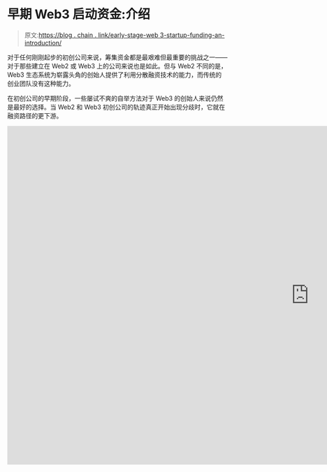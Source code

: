 # 早期 Web3 启动资金:介绍

> 原文:[https://blog . chain . link/early-stage-web 3-startup-funding-an-introduction/](https://blog.chain.link/early-stage-web3-startup-funding-an-introduction/)

对于任何刚刚起步的初创公司来说，筹集资金都是最艰难但最重要的挑战之一——对于那些建立在 Web2 或 Web3 上的公司来说也是如此。但与 Web2 不同的是，Web3 生态系统为崭露头角的创始人提供了利用分散融资技术的能力，而传统的创业团队没有这种能力。

在初创公司的早期阶段，一些屡试不爽的自举方法对于 Web3 的创始人来说仍然是最好的选择。当 Web2 和 Web3 初创公司的轨迹真正开始出现分歧时，它就在融资路径的更下游。

<iframe title="Early-Stage Web3 Startup Funding  | Startup with Chainlink" width="1380" height="776" src="https://www.youtube.com/embed/-1n4e2wh13I?feature=oembed" frameborder="0" allow="accelerometer; autoplay; clipboard-write; encrypted-media; gyroscope; picture-in-picture" allowfullscreen=""></div> <h3><span style="font-weight: 400;">在本帖中，我们将讨论以下主题以及它们如何应用于 Web3 创业:</span></h3> <ul> <li aria-level="1">创业公司生命周期的早期阶段</li> <li aria-level="1">启动过程和种子前资金的来源</li> <li aria-level="1">如何准备和专业投资人一起筹资</li> <li aria-level="1">Web3 领域特有的种子资金来源</li> </ul> <h2>创业公司生命周期的早期阶段</h2> <p>传统上，种子阶段被视为创业公司筹资旅程的第一站。然而，一些投资者认为种子阶段是一个“<a href="https://hackernoon.com/the-seed-stage-is-now-the-seed-gradient-d0e5fa65698e"><span style="font-weight: 400;"/></a><span style="font-weight: 400;">”的梯度，而不是一个独特的阶段。早期投资者帕鲁尔·辛格这样分解梯度:</span></p> <figure id="attachment_4000" aria-describedby="caption-attachment-4000" style="width: 4000px" class="wp-caption aligncenter"><img decoding="async" loading="lazy" class="size-full wp-image-4000" src="../Images/759af152b9d1483dfa99622b1bc42e2a.png" alt="A table depicting the seed funding gradient for early-stage startups" width="4000" height="2250" srcset="https://blog.chain.link/wp-content/uploads/2022/06/The-Seed-Gradient-Diagram_V2.png 4000w, https://blog.chain.link/wp-content/uploads/2022/06/The-Seed-Gradient-Diagram_V2-300x169.png 300w, https://blog.chain.link/wp-content/uploads/2022/06/The-Seed-Gradient-Diagram_V2-1024x576.png 1024w, https://blog.chain.link/wp-content/uploads/2022/06/The-Seed-Gradient-Diagram_V2-768x432.png 768w, https://blog.chain.link/wp-content/uploads/2022/06/The-Seed-Gradient-Diagram_V2-1536x864.png 1536w, https://blog.chain.link/wp-content/uploads/2022/06/The-Seed-Gradient-Diagram_V2-2048x1152.png 2048w, https://blog.chain.link/wp-content/uploads/2022/06/The-Seed-Gradient-Diagram_V2-640x360.png 640w, https://blog.chain.link/wp-content/uploads/2022/06/The-Seed-Gradient-Diagram_V2-298x167.png 298w, https://blog.chain.link/wp-content/uploads/2022/06/The-Seed-Gradient-Diagram_V2-24x14.png 24w, https://blog.chain.link/wp-content/uploads/2022/06/The-Seed-Gradient-Diagram_V2-36x20.png 36w, https://blog.chain.link/wp-content/uploads/2022/06/The-Seed-Gradient-Diagram_V2-48x27.png 48w" sizes="(max-width: 4000px) 100vw, 4000px" data-original-src="https://blog.chain.link/wp-content/uploads/2022/06/The-Seed-Gradient-Diagram_V2.png"/><figcaption id="caption-attachment-4000" class="wp-caption-text">The early-stage round sizes for Web3 projects are also getting larger, dwarfing the round sizes proposed in Singh’s original seed gradient from 2018.</figcaption></figure> <p><span style="font-weight: 400;">根据 2021 年福布斯文章</span> <span style="font-weight: 400;">中的一篇</span> <a href="https://www.forbes.com/sites/rahulrai/2022/01/02/an-overview-of-web3-venture-capital-activity-in-2021/?sh=5aef2d661f16"> <span style="font-weight: 400;">报道，平均种子融资从 2020 年的 150 万美元上升到 2021 年的 330 万美元。甚至在种子期之前，一些网络 3 公司正在筹集大约 300 万美元的资金。</span></a></p> <p><span style="font-weight: 400;">尽管对这个领域很感兴趣，但 Web3 初创公司的融资仍然是一个充满挑战的过程，与更传统的初创公司相比，这些资金的来源也有所不同。</span></p> <p>为了理解这些差异，让我们更详细地看看早期筹资阶段。</p> <h2>【Web3 初创公司的种子前期资金来源</h2> <p>在种子期之前，大多数创始人只是充实他们的想法，建立一个原型。许多人将这一阶段称为“自举”而非筹资。</p> <p>为了启动他们的初创公司，创始人可能会使用不需要放弃公司股权的资源，如赠款或贷款。或者，他们可以选择投资一些自己的钱，或者如果他们幸运的话，他们可能与愿意为他们提供早期资本的天使投资人有私人关系。</p> <p>然而，大多数创始人将不得不求助于他们个人网络之外的资源来开始创业。赠款是无偿资金的一个重要来源，在 Web3 生态系统中尤其受欢迎。</p> <h3><span style="font-weight: 400;">来自传统实体的赠款</span></h3> <p>许多来自公共和私营部门的传统组织都希望进入 Web3 领域，通过向有前途的初创公司提供资助来刺激创新。</p> <h5>其中的一些例子是:</h5> <ul> <li style="font-weight: 400;" aria-level="1"><span style="font-weight: 400;">欧盟委员会的</span> <a href="https://digital-strategy.ec.europa.eu/en/policies/blockchain-funding"> <span style="font-weight: 400;">地平线计划</span> </a> <span style="font-weight: 400;">，通过地平线 2020 提供 1.8 亿欧元的奖金和拨款。</span></li> <li style="font-weight: 400;" aria-level="1"><span style="font-weight: 400;">桑坦德银行的</span> <a href="https://www.santander.com/en/landing-pages/santander-x-global-challenge-blockchain-beyond#introduction"> <span style="font-weight: 400;">桑坦德 X 全球挑战赛</span> </a> <span style="font-weight: 400;">，从 12 万欧元的资金池中为区块链提供创业资助。</span></li> <li style="font-weight: 400;" aria-level="1"><span style="font-weight: 400;"/><a href="https://www.unicef.org/innovation/venturefund/funding-opportunity-blockchain-capacity-building"><span style="font-weight: 400;">联合国儿童基金会风险基金</span> </a> <span style="font-weight: 400;">，向有潜力造福人类的初创公司提供高达 10 万美元的无股权投资。</span></li> </ul> <h5>考虑</h5> <p>密切关注申请标准:这类资助通常有非常精确的要求，规定初创企业必须在特定的地区或行业运营。政府资助项目尤其倾向于将区块链技术用于社会公益。</p> <p>此外，许多传统的资助项目或补贴要求创始人分担一部分费用。例如，他们可能会提供开发原型成本的 70%的补贴，而创始人或团队预计会支付剩余的 30%。</p> <h3><span style="font-weight: 400;">来自 Web3 行业内部的资助</span></h3> <p>在 Web3 行业内部，越来越多的老牌公司正在寻求通过向使用他们特定技术的初创公司提供资助来构建他们的生态系统。对于那些基于某种区块链来管理生态系统的组织来说尤其如此，比如以太坊、卡尔达诺或索拉纳。来自大公司或项目的资助竞争可能会很激烈，所以另一个选择是看看更新的、新兴的区块链网络的资助项目。一旦你在一个链条上证明了你的概念，就更容易筹集资金扩展到其他链条上。</p> <h5>区块链专项拨款项目的例子:</h5> <ul> <li style="font-weight: 400;" aria-level="1"><span style="font-weight: 400;"/><b>以太坊</b><a href="https://esp.ethereum.foundation/">T5】生态系统支持计划 </a></li> <li style="font-weight: 400;" aria-level="1"><span style="font-weight: 400;"/><b>波尔卡多</b><a href="https://web3.foundation/">T5】web 3 基础 </a></li> <li style="font-weight: 400;" aria-level="1"><span style="font-weight: 400;"/><b>雪崩</b><a href="https://medium.com/avalancheavax/avalanche-foundation-launches-multiverse-an-up-to-290m-incentive-program-to-accelerate-growth-of-c815ac5692c7">T5】多元宇宙激励计划 </a></li> <li style="font-weight: 400;" aria-level="1"><span style="font-weight: 400;"/><b/><span style="font-weight: 400;">协议</span> <a href="https://near.org/grants/"> <span style="font-weight: 400;">拨款计划</span> </a></li> <li style="font-weight: 400;" aria-level="1"><span style="font-weight: 400;"/><b>Celo</b><span style="font-weight: 400;">基金会</span> <a href="https://celo.org/experience/grants#introduction"> <span style="font-weight: 400;">资助计划</span> </a></li> <li style="font-weight: 400;" aria-level="1"><span style="font-weight: 400;"/><b>和谐</b><a href="https://open.harmony.one/300m-on-bounties-grants-daos">T5】生态系统基金 </a></li> <li style="font-weight: 400;" aria-level="1"><span style="font-weight: 400;"/><b>链间基金会</b> <a href="https://interchain.io/"> <span style="font-weight: 400;">资助项目</span> </a></li> </ul> <p><span style="font-weight: 400;">有关类似资助项目的更全面列表，请参见</span><a href="https://www.blockchaingrants.org/"><span style="font-weight: 400;">【blockchaingrants.org】</span></a><span style="font-weight: 400;">。</span></p> <p>也有来自与任何特定区块链无关的 Web3 组织的资助，如基础设施公司和加密货币交易所。</p> <h5>更多区块链不可知论资助项目的例子:</h5> <ul> <li style="font-weight: 400;" aria-level="1"><span style="font-weight: 400;"/><a href="https://chain.link/community/grants"><span style="font-weight: 400;">Chainlink 社区资助计划</span> </a> <span style="font-weight: 400;">，为开发 Chainlink 生态系统工具或集成 chain link 技术的开发团队提供资助。</span></li> <li style="font-weight: 400;" aria-level="1"><span style="font-weight: 400;"> Filecoin 的</span> <a href="https://grants.filecoin.io/#learnmore"> <span style="font-weight: 400;">开发者资助计划</span> </a> <span style="font-weight: 400;">，旨在资助增强 Filecoin 实用性的新产品、业务和工具。</span></li> <li style="font-weight: 400;" aria-level="1"><span style="font-weight: 400;">北海巨妖的</span> <a href="https://www.kraken.com/en-us/features/grants"> <span style="font-weight: 400;">开发者资助计划</span> </a> <span style="font-weight: 400;">，该计划支持已建立的生态系统中的开发项目，如比特币和以太坊。</span></li> <li style="font-weight: 400;" aria-level="1"><span style="font-weight: 400;">比特币基地的</span> <a href="https://blog.coinbase.com/2022-developer-grants-call-for-applications-461ca9903122"> <span style="font-weight: 400;">开发者资助计划</span> </a> <span style="font-weight: 400;">支持致力于发展和维护加密生态系统的开发者</span></li> </ul> <h5>考虑</h5> <p>这些资助项目经常被申请人淹没，很快就停止接受新的申请。这就是为什么设置有针对性的谷歌提醒很重要，这样一旦有机会公布，你就会得到通知。</p> <p><span style="font-weight: 400;">此外，这些类型的资助旨在促进对特定技术生态系统的参与，因此你将被要求使用特定技术或解决可能不适合你的创业性质的特定用例。</span></p> <p>与一般的资助一样，提供的资金只够启动你的产品，你需要立即开始寻找资金来维持你的开发，直到原型阶段结束。</p> <h3><span style="font-weight: 400;"> Web3 孵化器、加速器和创始人社区</span></h3> <p>虽然从技术上来说，初创企业 <a href="https://www.investopedia.com/terms/i/incubatorfirm.asp"> <span style="font-weight: 400;">孵化器</span> </a> <span style="font-weight: 400;">和加速器并不总是资金来源，但它们通过提供培训、指导和工作空间来帮助初创企业。</span></p> <p>孵化器项目旨在从第一天起就帮助创业者，让他们掌握下一阶段融资所需的商业技能。如果你是一家区块链的初创公司，下一阶段可能不总是涉及传统的融资技术，所以选择一个专门针对 Web3 初创公司的孵化器很重要。</p> <h5><span style="font-weight: 400;">web 3 孵化器和创始人社区的例子:</span></h5> <ul> <li style="font-weight: 400;" aria-level="1"><a href="https://chainlinklabs.com/startup"> <span style="font-weight: 400;">用 Chainlink 启动</span> </a> <span style="font-weight: 400;">是由 Chainlink Labs 支持的一个创始人友好的 Web3 启动程序。“与 Chainlink 一起创业”让早期的区块链项目可以接触到全球创始人网络，并获得成功启动区块链项目所需的指导。</span></li> <li style="font-weight: 400;" aria-level="1"><span style="font-weight: 400;"/><a href="https://www.f10.global/program/klaytn"><span style="font-weight: 400;">克莱滕孵化项目</span> </a> <span style="font-weight: 400;">专注于在 DeFi、元宇宙、GameFi 和创造者经济中工作的创业公司。</span></li> <li style="font-weight: 400;" aria-level="1"><a href="https://www.r3.com/venture-development/%20P"><span style="font-weight: 400;">R3 venture development</span></a><span style="font-weight: 400;">是一家基金，帮助使用分布式账本技术从事企业(B2B)解决方案的首轮融资初创公司进行预播种。</span></li> <li style="font-weight: 400;" aria-level="1"><a href="https://dlab.vc/"><span style="font-weight: 400;">dlab venture</span></a><span style="font-weight: 400;">是一家由 SOSV 和 EMURGO(Cardano 的支持者)提供支持的孵化器，为全球各地的创始人提供种子前资金和资源，以开发和测试区块链支持的产品和服务</span> <span style="font-weight: 400;">。</span></li> <li style="font-weight: 400;" aria-level="1"><a href="https://www.orangedao.xyz/"> <span style="font-weight: 400;">橙道</span> </a> <span style="font-weight: 400;">是一个由 Y Combinator 校友组成的社区，为早期 Web3 创业公司</span> <span style="font-weight: 400;">提供资金。</span></li> </ul> <h5><span style="font-weight: 400;">web 3 加速器示例:</span></h5> <ul> <li style="font-weight: 400;" aria-level="1"><a href="https://alliance.xyz/"> <span style="font-weight: 400;">联盟道</span> </a> <span style="font-weight: 400;">是一个 Web3 加速器和方正社区。</span></li> <li style="font-weight: 400;" aria-level="1"><a href="https://outlierventures.io/base-camp/"> <span style="font-weight: 400;">离群创投的大本营</span> </a> <span style="font-weight: 400;">是一个开放的元宇宙创业加速器。</span></li> <li style="font-weight: 400;" aria-level="1"><a href="https://mesh.xyz/tachyon/"> <span style="font-weight: 400;">超光速粒子</span> </a> <span style="font-weight: 400;">是早期区块链和 Web 3.0 创业公司的加速器</span> <span style="font-weight: 400;">。</span></li> </ul> <p>许多更传统的加速器项目，如<a href="https://www.ycombinator.com/"><span style="font-weight: 400;">【Y Combinator】</span></a><span style="font-weight: 400;"/><a href="https://www.techstars.com/"><span style="font-weight: 400;">tech stars</span></a><span style="font-weight: 400;">和</span> <a href="https://www.antler.co/"> <span style="font-weight: 400;">【鹿角】</span> </a> <span style="font-weight: 400;">现在也在投资区块链的创业公司。</span></p> <p><span style="font-weight: 400;">面向创始人的资源如</span> <a href="https://incubatorlist.com/"> <span style="font-weight: 400;">孵化器列表</span> </a> <span style="font-weight: 400;">和</span> <a href="https://www.f6s.com/"> <span style="font-weight: 400;"> F6S </span> </a> <span style="font-weight: 400;">也提供全面的全球创业项目列表，包括那些专门关注</span> <a href="https://incubatorlist.com/top-blockchain-startup-accelerators-incubators-and-vcs/"> <span style="font-weight: 400;">区块链创业公司</span> </a> <span style="font-weight: 400;">的项目。</span></p> <p>虽然孵化器不是必需的，但对于缺乏创业经验或向投资者推销经验的创业者来说，它是非常值得推荐的。它们为一些挑战提供了重要的指导，例如撰写商业计划和导航特定于 Web3 行业的走向市场方法。</p> <h3><span style="font-weight: 400;"> Web3 众筹</span></h3> <p>众筹的概念已经存在了一段时间，但在 Web3 领域，由于使用了区块链技术，它的运作方式略有不同。例如， <a href="https://juicebox.money/"> <span style="font-weight: 400;"> Juicebox </span> </a> <span style="font-weight: 400;">，被称为“去中心化 Kickstarter”，是以太坊上由公共智能合约驱动的流行平台。它的目标是使 DAO 项目能够从更广泛的 Web3 社区筹集资金。根据 2021 年 12 月</span> <a href="https://www.kickstarter.com/articles/the-future-of-crowdfunding-creative-projectswhich%20they%20announced%20in%20December%202021"> <span style="font-weight: 400;">的公告</span> </a> <span style="font-weight: 400;">，Kickstarter 本身打算推出一个新的基于 Web3 的平台，这将有助于在 Celo 区块链上众筹创意项目。</span><a href="https://gitcoin.co/"><span style="font-weight: 400;">git coin</span></a><span style="font-weight: 400;">提供分散资助，帮助专注于开源开发的小项目和团队。像 Gitcoin 一样，</span><a href="https://dorahacks.io/)"><span style="font-weight: 400;">Dora hacks</span></a><span style="font-weight: 400;">提供持续的资金、资助、奖金和黑客马拉松，但更专注于亚洲市场。</span></p> <p>虽然这些新资源是自举过程的宝贵补充，但资金数额不足以维持长期的产品开发。创始人最终将需要筹集更多的资金，这样他们就有足够的跑道来打造他们的产品。</p> <h2>【Web3 初创公司的种子资金及其他</h2> <p>在这个阶段，融资是通过向某种机构实体或专业投资者出售公司股权来进行的，无论是加速器、天使投资者还是早期风险投资公司。</p> <p>然后，这种金融资本可以转化为生产资本，即从获得硬件、技术和人力资源中获得的净值。对于 Web3，这些人力资源可以是新员工或通过开发者拓展计划获得的签约贡献者。</p> <p><span style="font-weight: 400;">无论资本来源如何，所有的创业公司都需要满足一些基本的先决条件，才能开始种子资金筹集过程。首先，他们需要了解投资者在评估一家初创公司的潜力时，他们在寻找什么；其次，创始人需要明白他们自己对投资者的要求是什么。这第二点对于 Web3 的创始人来说尤其重要，因为许多投资者可能对 Web3 创业公司的潜力感到兴奋，但不适合指导他们的成长。</span></p> <h3>理解投资者希望在一个 Web3 初创企业中看到什么</h3> <p>传统风险投资者通常每年筛选数千个投资机会，并开发了一个决策框架，在开始正式评估流程之前，他们可以利用该框架快速预先筛选初创公司。一般来说，同样的标准可以适用于 Web3 初创公司，尽管在细节上会有所不同。</p> <p><span style="font-weight: 400;">下图举例说明了风险投资公司的交易流程，包括如何寻找机会以及在每个评估阶段用于筛选机会的标准。</span></p> <figure id="attachment_3998" aria-describedby="caption-attachment-3998" style="width: 4000px" class="wp-caption aligncenter"><img decoding="async" loading="lazy" class="wp-image-3998 size-full" src="../Images/8b3db332b5293ad65cc163b43124f334.png" alt="Diagram of an early-stage investment process and decision-making framework" width="4000" height="2251" srcset="https://blog.chain.link/wp-content/uploads/2022/06/Early-Stage-Investment-Process-and-Decision-Making-Framework-Diagram_V2.png 4000w, https://blog.chain.link/wp-content/uploads/2022/06/Early-Stage-Investment-Process-and-Decision-Making-Framework-Diagram_V2-300x169.png 300w, https://blog.chain.link/wp-content/uploads/2022/06/Early-Stage-Investment-Process-and-Decision-Making-Framework-Diagram_V2-1024x576.png 1024w, https://blog.chain.link/wp-content/uploads/2022/06/Early-Stage-Investment-Process-and-Decision-Making-Framework-Diagram_V2-768x432.png 768w, https://blog.chain.link/wp-content/uploads/2022/06/Early-Stage-Investment-Process-and-Decision-Making-Framework-Diagram_V2-1536x864.png 1536w, https://blog.chain.link/wp-content/uploads/2022/06/Early-Stage-Investment-Process-and-Decision-Making-Framework-Diagram_V2-2048x1153.png 2048w, https://blog.chain.link/wp-content/uploads/2022/06/Early-Stage-Investment-Process-and-Decision-Making-Framework-Diagram_V2-640x360.png 640w, https://blog.chain.link/wp-content/uploads/2022/06/Early-Stage-Investment-Process-and-Decision-Making-Framework-Diagram_V2-298x167.png 298w, https://blog.chain.link/wp-content/uploads/2022/06/Early-Stage-Investment-Process-and-Decision-Making-Framework-Diagram_V2-24x14.png 24w, https://blog.chain.link/wp-content/uploads/2022/06/Early-Stage-Investment-Process-and-Decision-Making-Framework-Diagram_V2-36x20.png 36w, https://blog.chain.link/wp-content/uploads/2022/06/Early-Stage-Investment-Process-and-Decision-Making-Framework-Diagram_V2-48x27.png 48w" sizes="(max-width: 4000px) 100vw, 4000px" data-original-src="https://blog.chain.link/wp-content/uploads/2022/06/Early-Stage-Investment-Process-and-Decision-Making-Framework-Diagram_V2.png"/><figcaption id="caption-attachment-3998" class="wp-caption-text">This decision-making framework filtered out 83% of opportunities at the top of the pipeline, and only 17% made it to the next stage.</figcaption></figure> <p>许多筛选标准是显而易见的，不会因 Web3 而发生显著变化。例如，对于 Web2 和 Web3 的创业公司来说，创始人的业绩记录或产品的实力或 <a href="https://blog.chain.link/a-guide-to-building-web3-products/"> <span style="font-weight: 400;">的上市(GTM)战略</span> </a> <span style="font-weight: 400;">同样重要。然而，在 Web3 中，防御性和交易结构等品质呈现出不同的动态。</span></p> <h3><span style="font-weight: 400;">在 Web3 中，可防御性更多的是关于转换成本和网络效应</span></h3> <p>Web3 的分散性质通常要求项目是开源的，并由分布式贡献者网络维护。这意味着任何项目都可以分叉和改编。例如，在撰写本文时，Defi Llama 目前列出了 Uniswap 的 <a href="https://defillama.com/forks/Uniswap"> <span style="font-weight: 400;"> 254 叉</span> </a> <span style="font-weight: 400;">，许多</span> <a href="https://blog.chain.link/dex-decentralized-exchange/"> <span style="font-weight: 400;">分散交换(dex)</span></a><span style="font-weight: 400;">使用的开创性协议。然而，就 TVL(锁定总价值)而言，Uniswap 指数仍然保持着头把交椅，尽管以太坊区块链上存在竞争指数(如 SushiSwap)。这个例子说明了在 Web3 中，防御性更多的是关于时间和社区，而不是拥有专有代码。因此，风险投资公司正在寻找有潜力建立一个充满活力的社区和独特、有粘性的功能的产品，这些功能会增加转向任何竞争对手的成本，这些竞争对手可能会将项目进一步分支。</span></p> <h3><span style="font-weight: 400;"> Web3 交易结构有不同的稀释问题</span></h3> <p>对于 Web2 初创公司，交易结构谈判通常围绕当前和未来投资者与创始团队之间的所有权比例进行。一旦一家初创公司进入 A 轮、B 轮和 C 轮，创始人和早期投资者的所有权将被稀释。因此，许多条款清单考虑到了这种风险，并在合同中规定了防止稀释的条款。</p> <p>然而，对于 Web3 初创公司来说，私人融资轮往往不会超过 a 轮。一旦它们在目标市场达到一定程度的牵引力，许多 Web3 初创公司就会转向分散融资，不再寻求私人融资轮。稀释仍然是一个问题，但许多 Web3 初创公司主要在融资之初处理这个问题，而不是在多轮私人融资过程中重新评估它。</p> <h3><span style="font-weight: 400;"> Web3 创始人也需要明白他们在投资者身上寻找什么</span></h3> <p>虽然一些 Web3 项目完全由社区资助，但大多数 Web3 初创公司将受益于领投人，领投人将引导项目走过市场的起伏。这是一种天生的长期关系。虽然 Web3 项目可能会在比 Web2 初创公司更短的时间内出现指数增长，但这些增长峰值与整个加密市场的情绪高度相关，这可能是不稳定的。</p> <p>因此，有经验的投资者有更长的时间跨度，并且不指望在多年内看到投资回报。出于这个原因，投资者和创始人的关系经常被比作婚姻，双方都需要清楚他们想从这种关系中得到什么。我们已经讨论了投资者的期望，所以让我们看看创始人应该考虑什么。</p> <h3><span style="font-weight: 400;">找到了解 Web3 的投资者</span></h3> <p>2021 年，大量新投资者涌入这个领域，许多人仍在学习诀窍。尽管他们可能对 Web3 非常热情，但他们可能无法就如何扩大公司规模和发展社区向你提供太多指导。</p> <p>然而，大多数 Web3 初创公司都在寻找纯资本之外的投资。这包括增值如: <span style="font-weight: 400;"> <br/> </span></p> <ul> <li style="font-weight: 400;" aria-level="1"><span style="font-weight: 400;">股权分配指引</span></li> <li style="font-weight: 400;" aria-level="1"><span style="font-weight: 400;">关于构建开源社区的指导</span></li> <li style="font-weight: 400;" aria-level="1"><span style="font-weight: 400;">接入更广阔的网络</span></li> <li style="font-weight: 400;" aria-level="1"><span style="font-weight: 400;">获得商业和运营专业知识</span></li> </ul> <p>谈到增值，创始人必须尽职调查风险投资公司现有的投资组合公司是否确实得到了他们期望的支持，这一点很重要。这是因为创始人和风投通常对这种支持应该是什么样子有着不匹配的期望。例如，在其 <a href="https://forwardpartners.com/latest/insights-key-insights-from-our-more-than-money-report-launch-panel"> <span style="font-weight: 400;">【超过金钱】报告</span> </a> <span style="font-weight: 400;">中，Forward Partners 发现，五分之三的创始人觉得他们受到的支持水平“欺骗了”。</span></p> <h3><span style="font-weight: 400;">分散投资的兴起</span></h3> <p>分散自治组织提供了另一个独特的筹款渠道。投资人辛迪加并不是什么新鲜事，在<a href="https://www.angellist.com/"><span style="font-weight: 400;">AngelList</span></a><span style="font-weight: 400;">等平台上都能找到很多传统辛迪加。但是 Dao 对 Web3 的创始人很有吸引力，因为它们允许资金民主化，而不是依赖风险投资的批准。</span></p> <p><span style="font-weight: 400;">比如</span> <a href="https://syndicate.io/"> <span style="font-weight: 400;">辛迪加道</span> </a> <span style="font-weight: 400;">允许投资人组成分散的“投资俱乐部”，集合资金投资一个项目。</span><a href="https://stacker.vc/"><span style="font-weight: 400;">Stacker Ventures</span></a><span style="font-weight: 400;">是另一个基于 DAO 的项目，投资于早期创业公司，旨在“将社区投资者的激励与创始团队结合起来”。</span></p> <h3>Web3 正在改变筹资流程，但创始人仍需要关注基本面</h3> <p>Web3 初创公司有很多方式来筹集资金，包括自举、赠款和孵化器项目。Web3 空间还引入了许多新的筹资创新，如分散式众筹。尽管许多观察家预计这些创新将改变风险投资基金在 Web3 中的运作方式，但创始人需要记住，任何类型的种子投资者仍然希望看到传统风险投资寻求的相同基础:坚实的技术、清晰的商业计划、现实的产品路线图和可靠的领导。</p> <p>尽管如此，许多创始人还是很难获得赢得经验丰富的投资者所需的技能、人脉和运营专业知识。这就是为什么加入专门面向 Web3 创始人的孵化器项目或创始人社区是资助早期 Web3 项目的重要一步。</p> <h2><span style="font-weight: 400;">适用于带链环的启动</span></h2> <p><span style="font-weight: 400;"><a href="https://chainlinklabs.com/startup?utm_medium=referral&amp;utm_source=chainlink-blog&amp;utm_content=early-stage-web3-startup-funding-an-introduction">chain link</a>初创公司是专为支持 Web3 创始人而建立的，为他们提供世界一流的资源，帮助他们踏上创业之旅。该项目帮助初创公司从最初的构思和验证到建立一个工作系统和培养社区。</span></p> <p><span style="font-weight: 400;">正在开发独特而有趣的产品、服务或供应品的 Web3 创始团队受邀<a href="https://chainlinklabs.com/startup?utm_medium=referral&amp;utm_source=chainlink-blog&amp;utm_content=early-stage-web3-startup-funding-an-introduction">申请</a>。为了将更多的 Web3 启动资源直接发送到你的收件箱，<a href="https://pages.chain.link/subscribe?utm_medium=referral&amp;utm_source=chainlink-blog&amp;utm_content=early-stage-web3-startup-funding-an-introduction">注册 Chainlink 简讯</a>。</span></p> <hr/> <p><i> <span style="font-weight: 400;">免责声明:本文提供的信息仅用于教育和信息目的。这篇文章无意成为金融建议。在没有进行独立的尽职调查和咨询合格的法律和税务专业人士之前，你不应该根据这篇博文中的任何信息采取行动。</span>T3】</i></p> <div class="widget_tag_cloud tag-list"/> </body> </html></iframe>